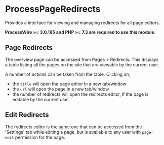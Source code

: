# ProcessPageRedirects

Provides a interface for viewing and managing redirects for all page editors.

**ProcessWire >= 3.0.165 and PHP >= 7.3 are required to use this module.**

## Page Redirects

The overview page can be accessed from Pages > Redirects. This displays a table listing all the pages on the site that are viewable by the current user.

A number of actions can be taken from the table. Clicking on;
* the `title` will open the page editor in a new tab/window
* the `url` will open the page in a new tab/window
* the number of redirects will open the redirects editor, if the page is editable by the current user

## Edit Redirects

The redirects editor is the same one that can be accessed from the 'Settings' tab while editing a page, but is available to any user with `page-edit` permission for the page.
